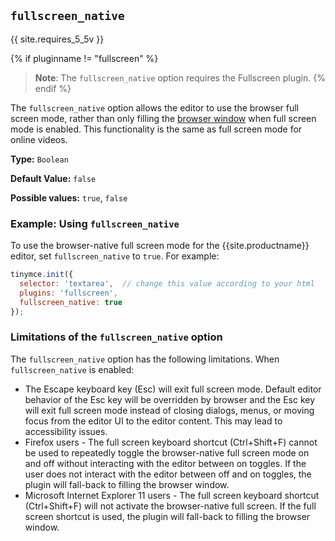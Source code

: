 ## `fullscreen_native`

{{ site.requires_5_5v }}

{% if pluginname != "fullscreen" %}
> **Note**: The `fullscreen_native` option requires the Fullscreen plugin.
{% endif %}

The `fullscreen_native` option allows the editor to use the browser full screen mode, rather than only filling the [browser window](https://developer.mozilla.org/en-US/docs/Web/CSS/Viewport_concepts#What_is_a_viewport) when full screen mode is enabled. This functionality is the same as full screen mode for online videos.

**Type:** `Boolean`

**Default Value:** `false`

**Possible values:** `true`, `false`

### Example: Using `fullscreen_native`

To use the browser-native full screen mode for the {{site.productname}} editor, set `fullscreen_native` to `true`. For example:

```js
tinymce.init({
  selector: 'textarea',  // change this value according to your html
  plugins: 'fullscreen',
  fullscreen_native: true
});
```

### Limitations of the `fullscreen_native` option

The `fullscreen_native` option has the following limitations. When `fullscreen_native` is enabled:

- The Escape keyboard key (Esc) will exit full screen mode. Default editor behavior of the Esc key will be overridden by browser and the Esc key will exit full screen mode instead of closing dialogs, menus, or moving focus from the editor UI to the editor content. This may lead to accessibility issues.
- Firefox users - The full screen keyboard shortcut (Ctrl+Shift+F) cannot be used to repeatedly toggle the browser-native full screen mode on and off without interacting with the editor between on toggles. If the user does not interact with the editor between off and on toggles, the plugin will fall-back to filling the browser window.
- Microsoft Internet Explorer 11 users - The full screen keyboard shortcut (Ctrl+Shift+F) will not activate the browser-native full screen. If the full screen shortcut is used, the plugin will fall-back to filling the browser window.